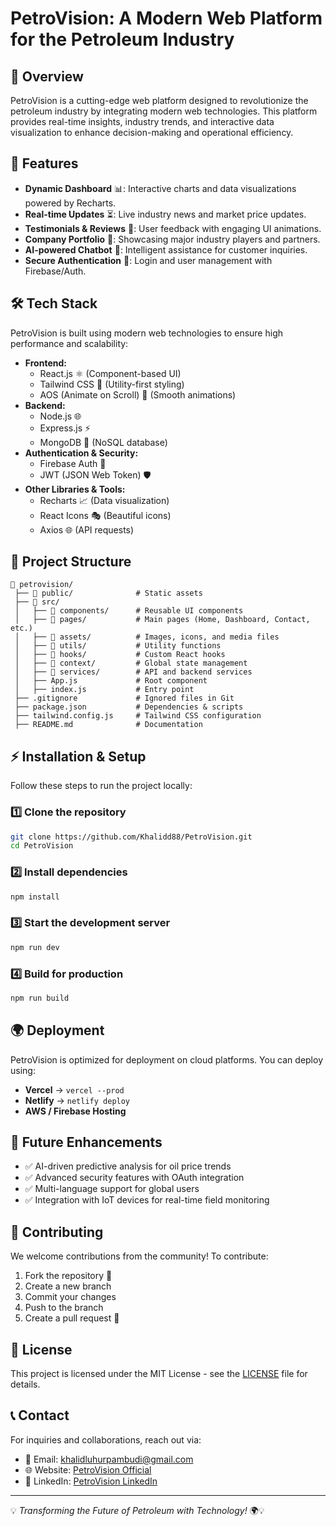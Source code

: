 # PetroVision: A Modern Web Platform for the Petroleum Industry

## 🚀 Overview
PetroVision is a cutting-edge web platform designed to revolutionize the petroleum industry by integrating modern web technologies. This platform provides real-time insights, industry trends, and interactive data visualization to enhance decision-making and operational efficiency.

## 🌟 Features
- **Dynamic Dashboard** 📊: Interactive charts and data visualizations powered by Recharts.
- **Real-time Updates** ⏳: Live industry news and market price updates.
- **Testimonials & Reviews** 💬: User feedback with engaging UI animations.
- **Company Portfolio** 🏢: Showcasing major industry players and partners.
- **AI-powered Chatbot** 🤖: Intelligent assistance for customer inquiries.
- **Secure Authentication** 🔐: Login and user management with Firebase/Auth.

## 🛠️ Tech Stack
PetroVision is built using modern web technologies to ensure high performance and scalability:

- **Frontend:**
  - React.js ⚛️ (Component-based UI)
  - Tailwind CSS 🎨 (Utility-first styling)
  - AOS (Animate on Scroll) 🚀 (Smooth animations)
- **Backend:**
  - Node.js 🌐
  - Express.js ⚡
  - MongoDB 🍃 (NoSQL database)
- **Authentication & Security:**
  - Firebase Auth 🔐
  - JWT (JSON Web Token) 🛡️
- **Other Libraries & Tools:**
  - Recharts 📈 (Data visualization)
  - React Icons 🎭 (Beautiful icons)
  - Axios 🌐 (API requests)

## 📁 Project Structure
```
📂 petrovision/
 ├── 📂 public/              # Static assets
 ├── 📂 src/
 │   ├── 📂 components/      # Reusable UI components
 │   ├── 📂 pages/           # Main pages (Home, Dashboard, Contact, etc.)
 │   ├── 📂 assets/          # Images, icons, and media files
 │   ├── 📂 utils/           # Utility functions
 │   ├── 📂 hooks/           # Custom React hooks
 │   ├── 📂 context/         # Global state management
 │   ├── 📂 services/        # API and backend services
 │   ├── App.js             # Root component
 │   ├── index.js           # Entry point
 ├── .gitignore             # Ignored files in Git
 ├── package.json           # Dependencies & scripts
 ├── tailwind.config.js     # Tailwind CSS configuration
 ├── README.md              # Documentation
```

## ⚡ Installation & Setup
Follow these steps to run the project locally:

### **1️⃣ Clone the repository**
```sh
git clone https://github.com/Khalidd88/PetroVision.git
cd PetroVision
```

### **2️⃣ Install dependencies**
```sh
npm install
```

### **3️⃣ Start the development server**
```sh
npm run dev
```

### **4️⃣ Build for production**
```sh
npm run build
```

## 🌍 Deployment
PetroVision is optimized for deployment on cloud platforms. You can deploy using:
- **Vercel** → `vercel --prod`
- **Netlify** → `netlify deploy`
- **AWS / Firebase Hosting**

## 🎯 Future Enhancements
- ✅ AI-driven predictive analysis for oil price trends
- ✅ Advanced security features with OAuth integration
- ✅ Multi-language support for global users
- ✅ Integration with IoT devices for real-time field monitoring

## 🤝 Contributing
We welcome contributions from the community! To contribute:
1. Fork the repository 🍴
2. Create a new branch
3. Commit your changes
4. Push to the branch 
5. Create a pull request 🚀

## 📜 License
This project is licensed under the MIT License - see the [LICENSE](LICENSE) file for details.

## 📞 Contact
For inquiries and collaborations, reach out via:
- 📧 Email: khalidluhurpambudi@gmail.com
- 🌐 Website: [PetroVision Official](https://www.petrovision.com)
- 🔗 LinkedIn: [PetroVision LinkedIn](https://linkedin.com/khalid-luhur-pambudi)

---
💡 *Transforming the Future of Petroleum with Technology!* 🌍💡
